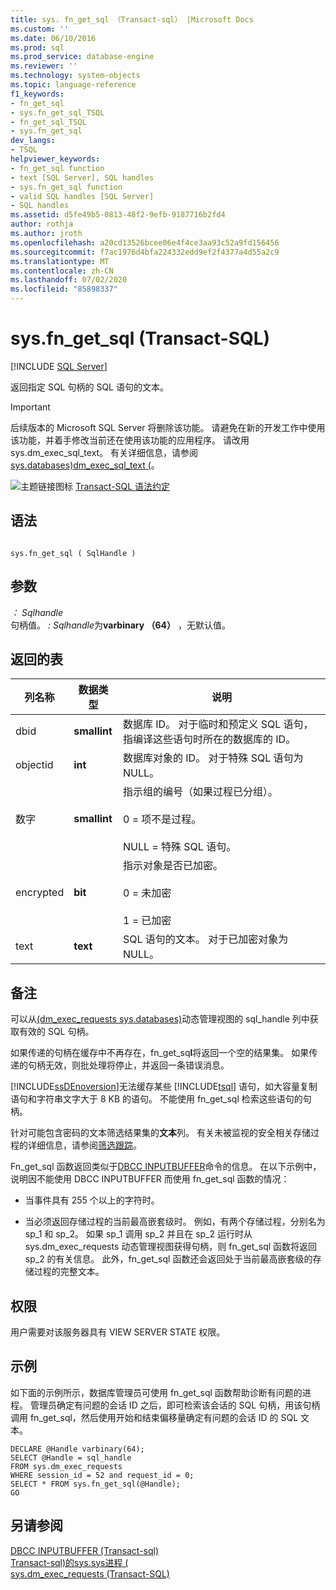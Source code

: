 ```yaml
---
title: sys. fn_get_sql （Transact-sql） |Microsoft Docs
ms.custom: ''
ms.date: 06/10/2016
ms.prod: sql
ms.prod_service: database-engine
ms.reviewer: ''
ms.technology: system-objects
ms.topic: language-reference
f1_keywords:
- fn_get_sql
- sys.fn_get_sql_TSQL
- fn_get_sql_TSQL
- sys.fn_get_sql
dev_langs:
- TSQL
helpviewer_keywords:
- fn_get_sql function
- text [SQL Server], SQL handles
- sys.fn_get_sql function
- valid SQL handles [SQL Server]
- SQL handles
ms.assetid: d5fe49b5-0813-48f2-9efb-9187716b2fd4
author: rothja
ms.author: jroth
ms.openlocfilehash: a20cd13526bcee06e4f4ce3aa93c52a9fd156456
ms.sourcegitcommit: f7ac1976d4bfa224332edd9ef2f4377a4d55a2c9
ms.translationtype: MT
ms.contentlocale: zh-CN
ms.lasthandoff: 07/02/2020
ms.locfileid: "85898337"
---
```

# <a name="sysfn_get_sql-transact-sql"></a>sys.fn_get_sql (Transact-SQL)
[!INCLUDE [SQL Server](../../includes/applies-to-version/sqlserver.md)]

  返回指定 SQL 句柄的 SQL 语句的文本。  
  
> [!IMPORTANT]  
>  后续版本的 Microsoft SQL Server 将删除该功能。 请避免在新的开发工作中使用该功能，并着手修改当前还在使用该功能的应用程序。 请改用 sys.dm_exec_sql_text。 有关详细信息，请参阅[sys.databases&#41;dm_exec_sql_text &#40;](../../relational-databases/system-dynamic-management-views/sys-dm-exec-sql-text-transact-sql.md)。  
  
 
  
 ![主题链接图标](../../database-engine/configure-windows/media/topic-link.gif "“主题链接”图标") [Transact-SQL 语法约定](../../t-sql/language-elements/transact-sql-syntax-conventions-transact-sql.md)  
  
## <a name="syntax"></a>语法  
  
```  
  
sys.fn_get_sql ( SqlHandle )  
```  
  
## <a name="arguments"></a>参数  
 *： Sqlhandle*  
 句柄值。 *: Sqlhandle*为**varbinary （64）** ，无默认值。  
  
## <a name="tables-returned"></a>返回的表  
  
|列名称|数据类型|说明|  
|-----------------|---------------|-----------------|  
|dbid|**smallint**|数据库 ID。 对于临时和预定义 SQL 语句，指编译这些语句时所在的数据库的 ID。|  
|objectid|**int**|数据库对象的 ID。 对于特殊 SQL 语句为 NULL。|  
|数字|**smallint**|指示组的编号（如果过程已分组）。<br /><br /> 0 = 项不是过程。<br /><br /> NULL = 特殊 SQL 语句。|  
|encrypted|**bit**|指示对象是否已加密。<br /><br /> 0 = 未加密<br /><br /> 1 = 已加密|  
|text|**text**|SQL 语句的文本。 对于已加密对象为 NULL。|  
  
## <a name="remarks"></a>备注  
 可以从[&#40;dm_exec_requests sys.databases&#41;](../../relational-databases/system-dynamic-management-views/sys-dm-exec-requests-transact-sql.md)动态管理视图的 sql_handle 列中获取有效的 SQL 句柄。  
  
 如果传递的句柄在缓存中不再存在，fn_get_sq**l**将返回一个空的结果集。 如果传递的句柄无效，则批处理将停止，并返回一条错误消息。  
  
 [!INCLUDE[ssDEnoversion](../../includes/ssdenoversion-md.md)]无法缓存某些 [!INCLUDE[tsql](../../includes/tsql-md.md)] 语句，如大容量复制语句和字符串文字大于 8 KB 的语句。 不能使用 fn_get_sql 检索这些语句的句柄。  
  
 针对可能包含密码的文本筛选结果集的**文本**列。 有关未被监视的安全相关存储过程的详细信息，请参阅[筛选跟踪](../../relational-databases/sql-trace/filter-a-trace.md)。  
  
 Fn_get_sql 函数返回类似于[DBCC INPUTBUFFER](../../t-sql/database-console-commands/dbcc-inputbuffer-transact-sql.md)命令的信息。 在以下示例中，说明因不能使用 DBCC INPUTBUFFER 而使用 fn_get_sql 函数的情况：  
  
-   当事件具有 255 个以上的字符时。  
  
-   当必须返回存储过程的当前最高嵌套级时。 例如，有两个存储过程，分别名为 sp_1 和 sp_2。 如果 sp_1 调用 sp_2 并且在 sp_2 运行时从 sys.dm_exec_requests 动态管理视图获得句柄，则 fn_get_sql 函数将返回 sp_2 的有关信息。 此外，fn_get_sql 函数还会返回处于当前最高嵌套级的存储过程的完整文本。  
  
## <a name="permissions"></a>权限  
 用户需要对该服务器具有 VIEW SERVER STATE 权限。  
  
## <a name="examples"></a>示例  
 如下面的示例所示，数据库管理员可使用 fn_get_sql 函数帮助诊断有问题的进程。 管理员确定有问题的会话 ID 之后，即可检索该会话的 SQL 句柄，用该句柄调用 fn_get_sql，然后使用开始和结束偏移量确定有问题的会话 ID 的 SQL 文本。  
  
```  
DECLARE @Handle varbinary(64);  
SELECT @Handle = sql_handle   
FROM sys.dm_exec_requests   
WHERE session_id = 52 and request_id = 0;  
SELECT * FROM sys.fn_get_sql(@Handle);  
GO  
```  
  
## <a name="see-also"></a>另请参阅  
 [DBCC INPUTBUFFER &#40;Transact-sql&#41;](../../t-sql/database-console-commands/dbcc-inputbuffer-transact-sql.md)   
 [Transact-sql&#41;的sys.sys进程 &#40;](../../relational-databases/system-compatibility-views/sys-sysprocesses-transact-sql.md)   
 [sys.dm_exec_requests (Transact-SQL)](../../relational-databases/system-dynamic-management-views/sys-dm-exec-requests-transact-sql.md)  
  
  
